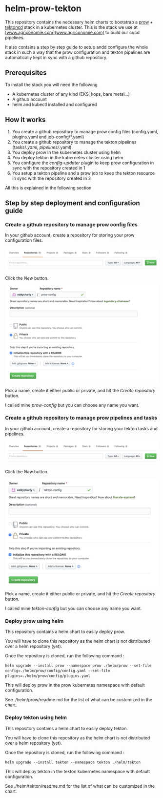 # helm-prow-tekton

This repository contains the necessary helm charts to bootstrap a [prow](https://github.com/kubernetes/test-infra/tree/master/prow) + [tektoncd](https://github.com/tektoncd) stack in a kubernetes cluster.
This is the stack we use at [www.agriconomie.com](www.agriconomie.com) to build our ci/cd pipelines.

It also contains a step by step guide to setup andd configure the whole stack in such a way that the prow configuration and tekton pipelines are automatically kept in sync with a github repository.

## Prerequisites

To install the stack you will need the following

- A kubernetes cluster of any kind (EKS, kops, bare metal...)
- A github account
- helm and kubectl installed and configured

## How it works

1. You create a github repository to manage prow config files (config.yaml, plugins.yaml and job-config/*.yaml)
2. You create a github repository to manage the tekton pipelines (tasks/*.yaml, pipelines/*.yaml)
3. You deploy prow in the kubernetes cluster using helm
4. You deploy tekton in the kubernetes cluster using helm
5. You configure the _config-updater_ plugin to keep prow configuration in sync with the repository created in 1
6. You setup a tekton pipeline and a prow job to keep the tekton resource in sync with the repository created in 2

All this is explained in the following section

## Step by step deployment and configuration guide

### Create a github repository to manage prow config files

In your github account, create a repository for storing your prow configuration files.

![New repository](images/create-repo-1.png)

Click the _New_ button.

![New repository](images/create-repo-2.png)

Pick a name, create it either public or private, and hit the _Create repository_ button.

I called mine _prow-config_ but you can choose any name you want.

### Create a github repository to manage prow pipelines and tasks

In your github account, create a repository for storing your tekton tasks and pipelines.

![New repository](images/create-repo-1.png)

Click the _New_ button.

![New repository](images/create-repo-3.png)

Pick a name, create it either public or private, and hit the _Create repository_ button.

I called mine _tekton-config_ but you can choose any name you want.

### Deploy prow using helm

This repository contains a helm chart to easily deploy prow.

You will have to clone this repository as the helm chart is not distributed over a helm repository (yet).

Once the repository is cloned, run the following command :

`helm upgrade --install prow --namespace prow ./helm/prow --set-file config=./helm/prow/config/config.yaml --set-file plugins=./helm/prow/config/plugins.yaml`

This will deploy prow in the prow kubernetes namespace with default configuration.

See ./helm/prow/readme.md for the list of what can be customized in the chart.

### Deploy tekton using helm

This repository contains a helm chart to easily deploy tekton.

You will have to clone this repository as the helm chart is not distributed over a helm repository (yet).

Once the repository is cloned, run the following command :

`helm upgrade --install tekton --namespace tekton ./helm/tekton`

This will deploy tekton in the tekton kubernetes namespace with default configuration.

See ./helm/tekton/readme.md for the list of what can be customized in the chart.
